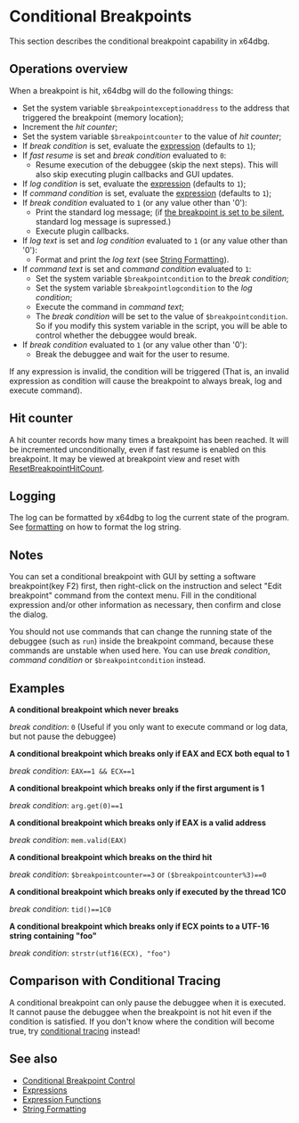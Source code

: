 # Conditional Breakpoints

This section describes the conditional breakpoint capability in x64dbg.

## Operations overview

When a breakpoint is hit, x64dbg will do the following things:

- Set the system variable `$breakpointexceptionaddress` to the address that triggered the breakpoint (memory location);
- Increment the *hit counter*;
- Set the system variable `$breakpointcounter` to the value of *hit counter*;
- If *break condition* is set, evaluate the [expression](./Expressions.md) (defaults to `1`);
- If *fast resume* is set and *break condition* evaluated to `0`:
  - Resume execution of the debuggee (skip the next steps). This will also skip executing plugin callbacks and GUI updates.
- If *log condition* is set, evaluate the [expression](./Expressions.md) (defaults to `1`);
- If *command condition* is set, evaluate the [expression](./Expressions.md) (defaults to `1`);
- If *break condition* evaluated to `1` (or any value other than '0'):
  - Print the standard log message; (if [the breakpoint is set to be silent](../commands/conditional-breakpoint-control/SetBreakpointSilent.md), standard log message is supressed.)
  - Execute plugin callbacks.
- If *log text* is set and *log condition* evaluated to `1` (or any value other than '0'):
  - Format and print the *log text* (see [String Formatting](./Formatting.md)).
- If *command text* is set and *command condition* evaluated to `1`:
  - Set the system variable `$breakpointcondition` to the *break condition*;
  - Set the system variable `$breakpointlogcondition` to the *log condition*;
  - Execute the command in *command text*;
  - The *break condition* will be set to the value of `$breakpointcondition`. So if you modify this system variable in the script, you will be able to control whether the debuggee would break.
- If *break condition* evaluated to `1` (or any value other than '0'):
  - Break the debuggee and wait for the user to resume.
  
If any expression is invalid, the condition will be triggered (That is, an invalid expression as condition will cause the breakpoint to always break, log and execute command).

## Hit counter

A hit counter records how many times a breakpoint has been reached. It will be incremented unconditionally, even if fast resume is enabled on this breakpoint. It may be viewed at breakpoint view and reset with [ResetBreakpointHitCount](../commands/conditional-breakpoint-control/ResetBreakpointHitCount.md).

## Logging

The log can be formatted by x64dbg to log the current state of the program. See [formatting](./Formatting.md) on how to format the log string.

## Notes

You can set a conditional breakpoint with GUI by setting a software breakpoint(key F2) first, then right-click on the instruction and select "Edit breakpoint" command from the context menu. Fill in the conditional expression and/or other information as necessary, then confirm and close the dialog.

You should not use commands that can change the running state of the debuggee (such as `run`) inside the breakpoint command, because these commands are unstable when used here. You can use *break condition*, *command condition* or `$breakpointcondition` instead.

## Examples

**A conditional breakpoint which never breaks**

*break condition*: `0` (Useful if you only want to execute command or log data, but not pause the debuggee)

**A conditional breakpoint which breaks only if EAX and ECX both equal to 1**

*break condition*: `EAX==1 && ECX==1`

**A conditional breakpoint which breaks only if the first argument is 1**

*break condition*: `arg.get(0)==1`

**A conditional breakpoint which breaks only if EAX is a valid address**

*break condition*: `mem.valid(EAX)`

**A conditional breakpoint which breaks on the third hit**

*break condition*: `$breakpointcounter==3` or `($breakpointcounter%3)==0`

**A conditional breakpoint which breaks only if executed by the thread 1C0**

*break condition*: `tid()==1C0`

**A conditional breakpoint which breaks only if ECX points to a UTF-16 string containing "foo"**

*break condition*: `strstr(utf16(ECX), "foo")`

## Comparison with Conditional Tracing

A conditional breakpoint can only pause the debuggee when it is executed. It cannot pause the debuggee when the breakpoint is not hit even if the condition is satisfied. If you don't know where the condition will become true, try [conditional tracing](./ConditionalTracing.md) instead!

## See also

- [Conditional Breakpoint Control](../commands/conditional-breakpoint-control/index.rst)
- [Expressions](./Expressions.md)
- [Expression Functions](./Expression-functions.md)
- [String Formatting](./Formatting.md)
